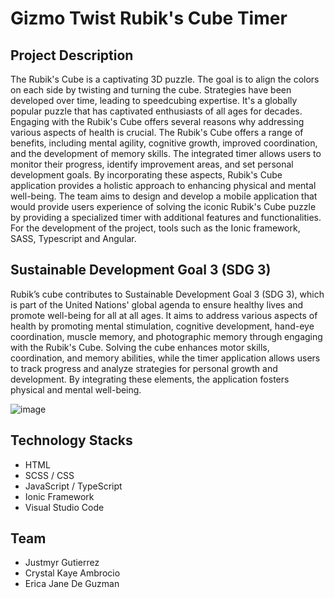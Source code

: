 # Gizmo Twist Rubik's Cube Timer
## Project Description
The Rubik's Cube is a captivating 3D puzzle. The goal is to align the colors on each side by twisting and turning the cube. Strategies have been developed over time, leading to speedcubing expertise. It's a globally popular puzzle that has captivated enthusiasts of all ages for decades.
Engaging with the Rubik's Cube offers several reasons why addressing various aspects of health is crucial. The Rubik's Cube offers a range of benefits, including mental agility, cognitive growth, improved coordination, and the development of memory skills. The integrated timer allows users to monitor their progress, identify improvement areas, and set personal development goals. By incorporating these aspects, Rubik's Cube application provides a holistic approach to enhancing physical and mental well-being.
The team aims to design and develop a mobile application that would provide users experience of solving the iconic Rubik's Cube puzzle by providing a specialized timer with additional features and functionalities. For the development of the project, tools such as the Ionic framework, SASS, Typescript and Angular.
## Sustainable Development Goal 3 (SDG 3)
Rubik’s cube contributes to Sustainable Development Goal 3 (SDG 3), which is part of the United Nations' global agenda to ensure healthy lives and promote well-being for all at all ages. It aims to address various aspects of health by promoting mental stimulation, cognitive development, hand-eye coordination, muscle memory, and photographic memory through engaging with the Rubik's Cube. Solving the cube enhances motor skills, coordination, and memory abilities, while the timer application allows users to track progress and analyze strategies for personal growth and development. By integrating these elements, the application fosters physical and mental well-being.

![image](https://github.com/justmyr92/gizmotwist/assets/139058311/e29f9ffb-b96c-496b-8a8b-1aa26ce11677)

## Technology Stacks
* HTML
* SCSS / CSS
* JavaScript / TypeScript
* Ionic Framework
* Visual Studio Code
## Team
* Justmyr Gutierrez
* Crystal Kaye Ambrocio
* Erica Jane De Guzman

